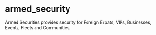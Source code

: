 # armed_security
Armed Securities provides security for Foreign Expats, VIPs, Businesses, Events, Fleets and Communities.

